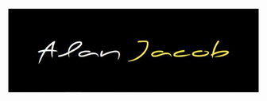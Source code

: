

<p align="center">
  <img src="https://github.com/AlanJacobdev/AlanJacobdev/blob/main/cover.jpg" alt="Cover"/>
</p>


<!--
**AlanJacobdev/AlanJacobdev** is a ✨ _special_ ✨ repository because its `README.md` (this file) appears on your GitHub profile.

Here are some ideas to get you started:

- 🔭 I’m currently working on ...
- 🌱 I’m currently learning ...
- 👯 I’m looking to collaborate on ...
- 🤔 I’m looking for help with ...
- 💬 Ask me about ...
- 📫 How to reach me: ...
- 😄 Pronouns: ...
- ⚡ Fun fact: ...
-->
